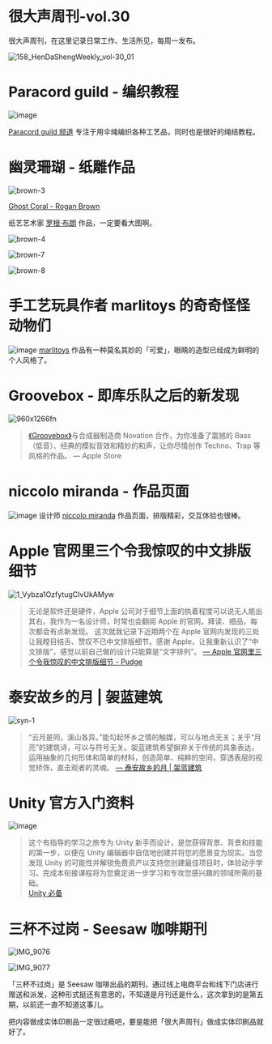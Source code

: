 # 很大声周刊-vol.30
很大声周刊，在这里记录日常工作、生活所见，每周一发布。

![158_HenDaShengWeekly_vol-30_01](https://user-images.githubusercontent.com/20842136/143863555-53868848-6b29-4e1a-8dc4-3323dcfc552f.png)

# Paracord guild - 编织教程
![image](https://user-images.githubusercontent.com/20842136/143839911-1471f6ac-6cba-4bdb-bc12-a0f8f9960314.png)

[Paracord guild 频道](https://www.youtube.com/c/Paracordguild/featured) 专注于用伞绳编织各种工艺品，同时也是很好的绳结教程。

# 幽灵珊瑚 - 纸雕作品
![brown-3](https://user-images.githubusercontent.com/20842136/143853330-2d56fb70-1c11-4148-a7f2-6a20167a8931.jpg)

[Ghost Coral - Rogan Brown](https://www.thisiscolossal.com/2021/11/paper-sculptures-rogan-brown-coral-bleaching/)

纸艺艺术家 [罗根·布朗](https://roganbrown.com/home.html) 作品，一定要看大图啊。

![brown-4](https://user-images.githubusercontent.com/20842136/143853405-6d57706b-d23c-431e-b248-4b86643f1ba8.jpg)

![brown-7](https://user-images.githubusercontent.com/20842136/143853484-82406811-a4c0-4ae3-9fee-91cc2d37221d.jpg)

![brown-8](https://user-images.githubusercontent.com/20842136/143853558-47acaf85-0828-4e66-b266-381df276c810.jpg)

# 手工艺玩具作者 marlitoys 的奇奇怪怪动物们
![image](https://user-images.githubusercontent.com/20842136/143866831-41a541c0-c500-4c13-9c30-1623c1223f3c.png)
[marlitoys](https://www.instagram.com/marlitoys/) 作品有一种莫名其妙的「可爱」，眼睛的造型已经成为鲜明的个人风格了。

# Groovebox - 即库乐队之后的新发现
![960x1266fn](https://user-images.githubusercontent.com/20842136/143839674-a4240bb5-f59f-44c9-9970-f3cd020c6b88.jpg)
> [《Groovebox》](https://apps.apple.com/cn/story/id1525910824)与合成器制造商 Novation 合作，为你准备了震撼的 Bass（低音）、经典的模拟音效和精妙的和声，让你尽情创作 Techno、Trap 等风格的作品。
> — Apple Store

# niccolo miranda - 作品页面
![image](https://user-images.githubusercontent.com/20842136/143840963-1f5c3f3a-c242-4efa-ad12-d1ff60f98bba.png)
设计师 [niccolo miranda](https://www.niccolomiranda.com/) 作品页面，排版精彩，交互体验也很棒。

# Apple 官网里三个令我惊叹的中文排版细节
![1_Vybza1OzfytugCIvUkAMyw](https://user-images.githubusercontent.com/20842136/143864250-72b00080-404a-47a9-9c4e-d20ee2c590e1.png)

> 无论是软件还是硬件，Apple 公司对于细节上面的执着程度可以说无人能出其右。我作为一名设计师，时常也会翻阅 Apple 的官网，拜读、细品，每次都会有点新发现。
> 这次就我记录下近期两个在 Apple 官网内发现的三处让我瞠目结舌、赞叹不已中文排版细节。感谢 Apple，让我重新认识了“中文排版”，感觉以前自己做的设计只能算是“文字排列”。
> [— Apple 官网里三个令我惊叹的中文排版细节 - Pudge](https://pudge1996.medium.com/apple-awsome-typographic-details-a5705d31417)

# 泰安故乡的月 | 袈蓝建筑
![syn-1](https://user-images.githubusercontent.com/20842136/143865612-a9e4dca8-fb9c-49b2-9a93-d98e65fcc6cc.jpg)
> “云月是同，溪山各异。”能勾起怀乡之情的触媒，可以与地点无关；关于“月亮”的建筑诗，可以与符号无关。袈蓝建筑希望摒弃关于传统的具象表达，运用抽象的几何形体和简单的材料，创造简单、纯粹的空间，穿透表层的视觉矫饰，直击观者的灵魂。
> [— 泰安故乡的月 | 袈蓝建筑](http://www.archina.com/index.php?g=works&m=index&a=show&id=10157)

# Unity 官方入门资料
![image](https://user-images.githubusercontent.com/20842136/143844143-b5c422c1-392c-4a65-adb5-c9a0be561c21.png)
> 这个有指导的学习之旅专为 Unity 新手而设计，是您获得背景、背景和技能的第一步，以便在 Unity 编辑器中自信地创建并将您的愿景变为现实。当您发现 Unity 的可能性并解锁免费资产以支持您创建最佳项目时，体验动手学习。完成本衔接课程将为您奠定进一步学习和专攻您感兴趣的领域所需的基础。  
[Unity 必备](https://learn.unity.com/pathway/unity-essentials?language=en)

# 三杯不过岗 - Seesaw 咖啡期刊
![IMG_9076](https://user-images.githubusercontent.com/20842136/143862016-aa44bc4f-0655-4457-971f-c2baaad9860f.jpeg)

![IMG_9077](https://user-images.githubusercontent.com/20842136/143862090-6a195b86-b509-4b24-ac37-089661a49b29.jpeg)

「三杯不过岗」是 Seesaw 咖啡出品的期刊，通过线上电商平台和线下门店进行赠送和派发，这种形式挺还有意思的，不知道是月刊还是什么，这次拿到的是第五期，以前还一直不知道这事儿。

把内容做成实体印刷品一定很过瘾吧，要是能把「很大声周刊」做成实体印刷品就好了。
